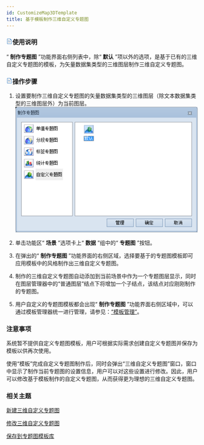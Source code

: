 ```yaml
---
id: CustomizeMap3DTemplate
title: 基于模板制作三维自定义专题图  
---  
```

### ![](../../img/read.gif)使用说明

“ **制作专题图** ”功能界面右侧列表中，除“ **默认**
”项以外的选项，是基于已有的三维自定义专题图的模板，为矢量数据集类型的三维图层制作三维自定义专题图。

### ![](../../img/read.gif)操作步骤

1. 设置要制作三维自定义专题图的矢量数据集类型的三维图层（除文本数据集类型的三维图层外）为当前图层。   
![](img/UserCustomTeamplate.png)  

2. 单击功能区“ **场景** ”选项卡上“ **数据** ”组中的“ **专题图** ”按钮。
3. 在弹出的“ **制作专题图** ”功能界面的右侧区域，选择要基于的专题图模板即可应用模板中的风格制作出三维自定义专题图。
4. 制作的三维自定义专题图自动添加到当前场景中作为一个专题图层显示，同时在图层管理器中的“普通图层”结点下将增加一个子结点，该结点对应刚刚制作的专题图。
5. 用户自定义的专题图模板都会出现“ **制作专题图** ”功能界面右侧区域中，可以通过模板管理器统一进行管理，请参见：[“模板管理”](CustomizeMap3DTemplateManager)。

### 注意事项

系统暂不提供自定义专题图模板，用户可根据实际需求创建自定义专题图并保存为模板以供再次使用。

使用“模板”完成自定义专题图制作后，同时会弹出“三维自定义专题图”窗口，窗口中显示了制作当前专题图的设置信息，用户可以对这些设置进行修改。因此，用户可以修改基于模板制作的自定义专题图，从而获得更为理想的三维自定义专题图。

###  相关主题

 [新建三维自定义专题图](CustomizeMap3DDefault)

 [修改三维自定义专题图](CustomizeMap3DGroupDia)

 [保存到专题图模板库](Theme_SaveThemeTempl)





